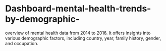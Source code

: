 # Dashboard-mental-health-trends-by-demographic-
overview of mental health data from 2014 to 2016. It offers insights into various demographic factors, including country, year, family history, gender, and occupation. 
